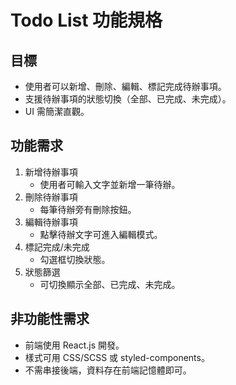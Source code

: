 # Todo List 功能規格

## 目標
- 使用者可以新增、刪除、編輯、標記完成待辦事項。
- 支援待辦事項的狀態切換（全部、已完成、未完成）。
- UI 需簡潔直觀。

## 功能需求
1. 新增待辦事項
   - 使用者可輸入文字並新增一筆待辦。
2. 刪除待辦事項
   - 每筆待辦旁有刪除按鈕。
3. 編輯待辦事項
   - 點擊待辦文字可進入編輯模式。
4. 標記完成/未完成
   - 勾選框切換狀態。
5. 狀態篩選
   - 可切換顯示全部、已完成、未完成。

## 非功能性需求
- 前端使用 React.js 開發。
- 樣式可用 CSS/SCSS 或 styled-components。
- 不需串接後端，資料存在前端記憶體即可。
